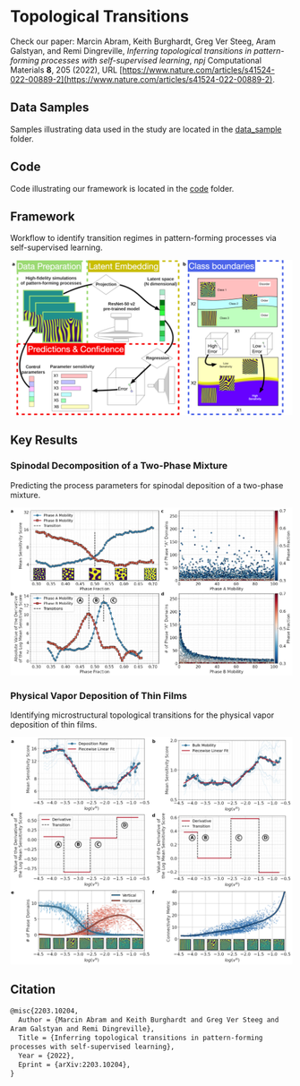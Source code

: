 # Topological Transitions

Check our paper: Marcin Abram, Keith Burghardt, Greg Ver Steeg, Aram Galstyan, and Remi Dingreville,
_Inferring topological transitions in pattern-forming processes with self-supervised learning_, _npj_ Computational Materials __8__, 205 (2022), URL [https://www.nature.com/articles/s41524-022-00889-2](https://www.nature.com/articles/s41524-022-00889-2).

## Data Samples

Samples illustrating data used in the study are located in the [data_sample](data_sample) folder.

## Code

Code illustrating our framework is located in the [code](code) folder.

## Framework

Workflow to identify transition regimes in pattern-forming processes via self-supervised learning.

![physical_vapor_deposition](figures/framework.png)

## Key Results

### Spinodal Decomposition of a Two-Phase Mixture

Predicting the process parameters for spinodal deposition of a two-phase mixture.

![spinodal_decomposition](figures/spinodal_decomposition.png)

### Physical Vapor Deposition of Thin Films

Identifying microstructural topological transitions for the physical vapor deposition of thin films.

![spinodal_decomposition](figures/physical_vapor_deposition.png)

## Citation

```
@misc{2203.10204,
  Author = {Marcin Abram and Keith Burghardt and Greg Ver Steeg and Aram Galstyan and Remi Dingreville},
  Title = {Inferring topological transitions in pattern-forming processes with self-supervised learning},
  Year = {2022},
  Eprint = {arXiv:2203.10204},
}
```
